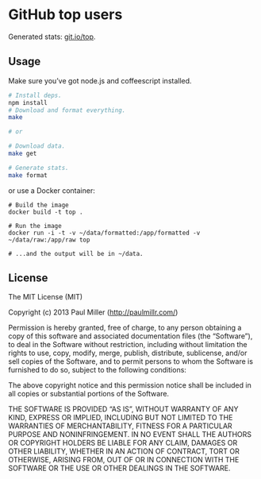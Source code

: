 # GitHub top users

Generated stats: [git.io/top](http://git.io/top).

## Usage

Make sure you’ve got node.js and coffeescript installed.

```bash
# Install deps.
npm install
# Download and format everything.
make

# or

# Download data.
make get

# Generate stats.
make format
```

or use a Docker container:

```
# Build the image
docker build -t top .

# Run the image
docker run -i -t -v ~/data/formatted:/app/formatted -v ~/data/raw:/app/raw top

# ...and the output will be in ~/data.
```

## License

The MIT License (MIT)

Copyright (c) 2013 Paul Miller (http://paulmillr.com/)

Permission is hereby granted, free of charge, to any person obtaining a copy
of this software and associated documentation files (the “Software”), to deal
in the Software without restriction, including without limitation the rights
to use, copy, modify, merge, publish, distribute, sublicense, and/or sell
copies of the Software, and to permit persons to whom the Software is
furnished to do so, subject to the following conditions:

The above copyright notice and this permission notice shall be included in
all copies or substantial portions of the Software.

THE SOFTWARE IS PROVIDED “AS IS”, WITHOUT WARRANTY OF ANY KIND, EXPRESS OR
IMPLIED, INCLUDING BUT NOT LIMITED TO THE WARRANTIES OF MERCHANTABILITY,
FITNESS FOR A PARTICULAR PURPOSE AND NONINFRINGEMENT. IN NO EVENT SHALL THE
AUTHORS OR COPYRIGHT HOLDERS BE LIABLE FOR ANY CLAIM, DAMAGES OR OTHER
LIABILITY, WHETHER IN AN ACTION OF CONTRACT, TORT OR OTHERWISE, ARISING FROM,
OUT OF OR IN CONNECTION WITH THE SOFTWARE OR THE USE OR OTHER DEALINGS IN
THE SOFTWARE.
